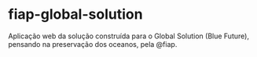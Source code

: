 # fiap-global-solution
Aplicação web da solução construída para o Global Solution (Blue Future), pensando na preservação dos oceanos, pela @fiap.
